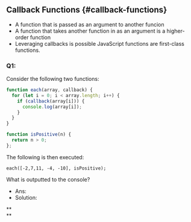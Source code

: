 ## Callback Functions {#callback-functions}

* A function that is passed as an argument to another funcion
* A function that takes another function in as an argument is a higher-order function
* Leveraging callbacks is possible JavaScript functions are first-class functions.



### Q1:

  
Consider the following two functions:

```js
function each(array, callback) {
  for (let i = 0; i < array.length; i++) {
    if (callback(array[i])) {
      console.log(array[i]);
    }
  }
}
```

```js
function isPositive(n) {
  return n > 0;
};
```

The following is then executed:

`each([-2,7,11, -4, -10], isPositive);`

What is outputted to the console?



* Ans:
* Solution:

**  
**

